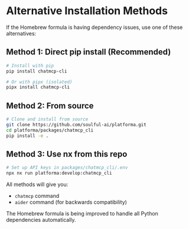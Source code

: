 # Alternative Installation Methods

If the Homebrew formula is having dependency issues, use one of these alternatives:

## Method 1: Direct pip install (Recommended)
```bash
# Install with pip
pip install chatmcp-cli

# Or with pipx (isolated)
pipx install chatmcp-cli
```

## Method 2: From source
```bash
# Clone and install from source
git clone https://github.com/soulful-ai/platforma.git
cd platforma/packages/chatmcp_cli
pip install -e .
```

## Method 3: Use nx from this repo
```bash
# Set up API keys in packages/chatmcp_cli/.env
npx nx run platforma:develop:chatmcp_cli
```

All methods will give you:
- `chatmcp` command
- `aider` command (for backwards compatibility)

The Homebrew formula is being improved to handle all Python dependencies automatically.
